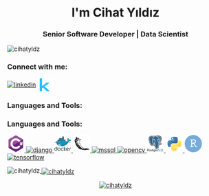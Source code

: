 <h1 align="center">I'm Cihat Yıldız</h1>
<h3 align="center">Senior Software Developer | Data Scientist</h3>

<p align="left"> <img src="https://komarev.com/ghpvc/?username=cihatyldz" alt="cihatyldz"/></p>



<h3 align="left">Connect with me:</h3>
<p align="left">
<a href="https://www.linkedin.com/in/cihatyldz" target="blank"><img align="center" src="https://raw.githubusercontent.com/rahuldkjain/github-profile-readme-generator/master/src/images/icons/Social/linked-in-alt.svg" alt="linkedin" height="30" width="40" /></a><a href="https://www.kaggle.com/cihatyldz" target="blank"><img align="center" src="https://github.com/devicons/devicon/blob/master/icons/kaggle/kaggle-original.svg" alt="kaggle" height="30" width="40" /></a>
</p>

<h3 align="left">Languages and Tools:</h3>
<p align="left">

</p>

<h3 align="left">Languages and Tools:</h3>
<p align="left">  <a href="https://www.w3schools.com/cs/" target="_blank" rel="noreferrer"> <img src="https://raw.githubusercontent.com/devicons/devicon/master/icons/csharp/csharp-original.svg" alt="csharp" width="40" height="40"/> </a> <a href="https://www.djangoproject.com/" target="_blank" rel="noreferrer"> <img src="https://cdn.worldvectorlogo.com/logos/django.svg" alt="django" width="40" height="40"/> </a> <a href="https://www.docker.com/" target="_blank" rel="noreferrer"> <img src="https://raw.githubusercontent.com/devicons/devicon/master/icons/docker/docker-original-wordmark.svg" alt="docker" width="40" height="40"/> </a> <a href="https://flask.palletsprojects.com/en/stable/" target="_blank" rel="noreferrer"> <img src="https://github.com/devicons/devicon/blob/master/icons/flask/flask-original.svg" alt="flask" width="40" height="40"/> </a> <a href="https://www.microsoft.com/en-us/sql-server" target="_blank" rel="noreferrer"> <img src="https://www.svgrepo.com/show/303229/microsoft-sql-server-logo.svg" alt="mssql" width="40" height="40"/> </a> <a href="https://opencv.org/" target="_blank" rel="noreferrer"> <img src="https://www.vectorlogo.zone/logos/opencv/opencv-icon.svg" alt="opencv" width="40" height="40"/> </a> <a href="https://www.postgresql.org" target="_blank" rel="noreferrer"> <img src="https://raw.githubusercontent.com/devicons/devicon/master/icons/postgresql/postgresql-original-wordmark.svg" alt="postgresql" width="40" height="40"/> </a> <a href="https://www.python.org" target="_blank" rel="noreferrer"> <img src="https://raw.githubusercontent.com/devicons/devicon/master/icons/python/python-original.svg" alt="python" width="40" height="40"/> </a> <a href="https://posit.co/download/rstudio-desktop/" target="_blank" rel="noreferrer"> <img src="https://github.com/devicons/devicon/blob/master/icons/rstudio/rstudio-original.svg" alt="r" width="40" height="40"/> </a> <a href="https://www.tensorflow.org" target="_blank" rel="noreferrer"> <img src="https://www.vectorlogo.zone/logos/tensorflow/tensorflow-icon.svg" alt="tensorflow" width="40" height="40"/> </p>

<p><img align="left" src="https://github-readme-stats.vercel.app/api/top-langs?username=cihatyldz&show_icons=true&locale=en&layout=compact" alt="cihatyldz" /></p>

<p>&nbsp;<img align="center" src="https://github-readme-stats.vercel.app/api?username=cihatyldz&show_icons=true&locale=en" alt="cihatyldz" /></p>

<p align="center"><img align="center" src="https://github-readme-streak-stats.herokuapp.com/?user=cihatyldz&" alt="cihatyldz" /></p>

<br/>
